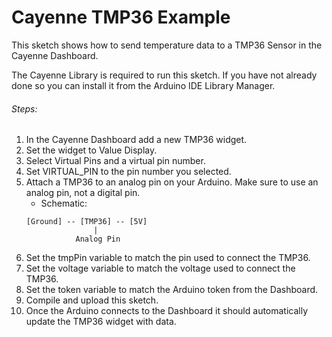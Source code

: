 # Cayenne TMP36 Example

This sketch shows how to send temperature data to a TMP36 Sensor in the Cayenne Dashboard.

The Cayenne Library is required to run this sketch. If you have not already done so you can install it from the Arduino IDE Library Manager.

###### Steps:
1. In the Cayenne Dashboard add a new TMP36 widget.
2. Set the widget to Value Display.
3. Select Virtual Pins and a virtual pin number.
4. Set VIRTUAL_PIN to the pin number you selected.
5. Attach a TMP36 to an analog pin on your Arduino. Make sure to use an analog pin, not a digital pin.
   * Schematic:
   ```
   [Ground] -- [TMP36] -- [5V]
                  |
              Analog Pin
   ```
6. Set the tmpPin variable to match the pin used to connect the TMP36.
7. Set the voltage variable to match the voltage used to connect the TMP36.
8. Set the token variable to match the Arduino token from the Dashboard.
9. Compile and upload this sketch.
10. Once the Arduino connects to the Dashboard it should automatically update the TMP36 widget with data.